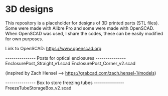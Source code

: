 # 3D designs
This repository is a placeholder for designs of 3D printed parts (STL files). Some were made with Alibre Pro and some were made with OpenSCAD. When OpenSCAD was used, I share the codes, these can be easily modified for own purposes.

Link to OpenSCAD:
https://www.openscad.org

--------------- Posts for optical enclosures ---------------
EnclosurePost_Straight_v1.scad
EnclosurePost_Corner_v2.scad

(inspired by Zach Hensel --> https://grabcad.com/zach.hensel-1/models)


--------------- Box to store freezing tubes ---------------
FreezeTubeStorageBox_v2.scad

